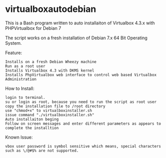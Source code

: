 virtualboxautodebian
====================

This is a Bash program written to auto installaiton of Virtualbox 4.3.x with PHPVirtualbox for Debian 7

The script works on a fresh installation of Debian 7.x 64 Bit Operating System.

Feature:

    Installs on a fresh Debian Wheezy machine
    Run as a root user
    Installs Virtualbox 4.3 with DKMS kernel
    Installs PhpVirtualbox web interface to control web based Virtualbox Administration

How to Install:

    login to terminal.
    su or login as root, because you need to run the script as root user
    copy the installation file to /root directory
    use "chmod+x" to virtualboxinstaller.sh
    issue command "./virtualboxinstaller.sh"
    Auto installaiton beging
    Follow on screen messages and enter different parameters as appears to complete the installtion

Known Issue:

    vbox user password is symbol sensitive which means, special characters such as \/@#$% are not supported.
